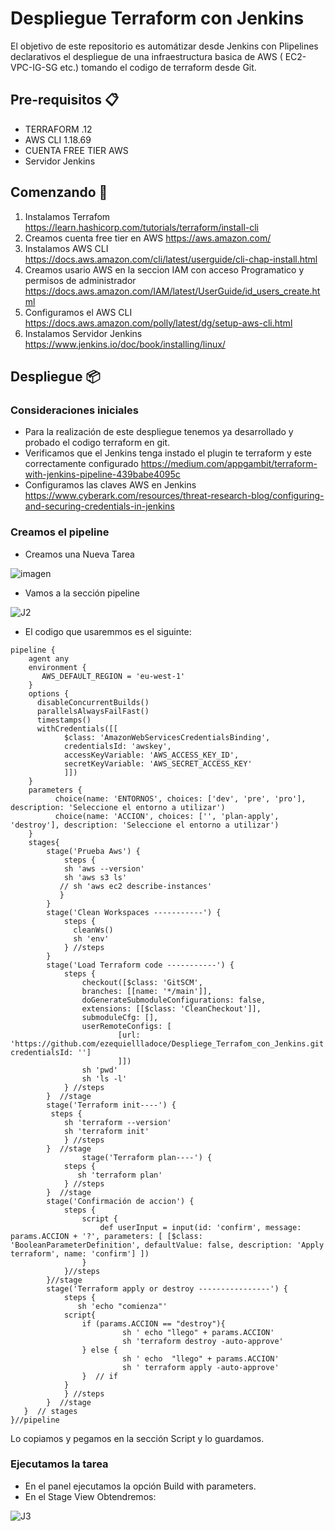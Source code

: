 # Despliegue Terraform con Jenkins

El objetivo de este repositorio es automátizar desde Jenkins con Plipelines declarativos el despliegue de una infraestructura basica de AWS ( EC2-VPC-IG-SG etc.) tomando el codigo de terraform desde Git.

## Pre-requisitos 📋

- TERRAFORM .12
- AWS CLI 1.18.69
- CUENTA FREE TIER AWS 
- Servidor Jenkins

## Comenzando 🚀

1) Instalamos Terrafom https://learn.hashicorp.com/tutorials/terraform/install-cli
2) Creamos cuenta free tier en AWS  https://aws.amazon.com/
3) Instalamos AWS CLI https://docs.aws.amazon.com/cli/latest/userguide/cli-chap-install.html
4) Creamos usario AWS en la seccion IAM con acceso Programatico y permisos de administrador https://docs.aws.amazon.com/IAM/latest/UserGuide/id_users_create.html   
5) Configuramos el AWS CLI https://docs.aws.amazon.com/polly/latest/dg/setup-aws-cli.html
6) Instalamos Servidor Jenkins https://www.jenkins.io/doc/book/installing/linux/

## Despliegue 📦

### Consideraciones iniciales

- Para la realización de este despliegue tenemos ya desarrollado y probado el codigo terraform en git.
- Verificamos que el Jenkins tenga instado el plugin te terraform y este correctamente configurado https://medium.com/appgambit/terraform-with-jenkins-pipeline-439babe4095c
- Configuramos las claves AWS en Jenkins https://www.cyberark.com/resources/threat-research-blog/configuring-and-securing-credentials-in-jenkins

### Creamos el pipeline

- Creamos una Nueva Tarea

![imagen](https://user-images.githubusercontent.com/67485607/99402782-7c5d6d80-28c8-11eb-8305-f64c388394f4.png)

- Vamos a la sección pipeline

![J2](https://user-images.githubusercontent.com/67485607/99403995-e0346600-28c9-11eb-9c8f-cc8cad75b63f.PNG)

- El codigo que usaremmos es el siguinte:

```
pipeline {
    agent any 
    environment {
       AWS_DEFAULT_REGION = 'eu-west-1' 
    }
    options {
      disableConcurrentBuilds()
      parallelsAlwaysFailFast()
      timestamps()
      withCredentials([[
            $class: 'AmazonWebServicesCredentialsBinding', 
            credentialsId: 'awskey', 
            accessKeyVariable: 'AWS_ACCESS_KEY_ID', 
            secretKeyVariable: 'AWS_SECRET_ACCESS_KEY'
            ]]) 
    }
    parameters { 
          choice(name: 'ENTORNOS', choices: ['dev', 'pre', 'pro'], description: 'Seleccione el entorno a utilizar')
          choice(name: 'ACCION', choices: ['', 'plan-apply', 'destroy'], description: 'Seleccione el entorno a utilizar')
    }
    stages{ 
        stage('Prueba Aws') {
            steps { 
            sh 'aws --version' 
            sh 'aws s3 ls' 
           // sh 'aws ec2 describe-instances'
           } 
        } 
        stage('Clean Workspaces -----------') { 
            steps {
              cleanWs()
              sh 'env'
            } //steps
        }    
        stage('Load Terraform code -----------') {     
            steps {
                checkout([$class: 'GitSCM', 
                branches: [[name: '*/main']], 
                doGenerateSubmoduleConfigurations: false, 
                extensions: [[$class: 'CleanCheckout']], 
                submoduleCfg: [], 
                userRemoteConfigs: [
                        [url: 'https://github.com/ezequiellladoce/Despliege_Terrafom_con_Jenkins.git', credentialsId: '']
                        ]])
                sh 'pwd' 
                sh 'ls -l'
            } //steps
        }  //stage
        stage('Terraform init----') {
         steps {
            sh 'terraform --version'
            sh 'terraform init'
            } //steps
        }  //stage
                stage('Terraform plan----') {
            steps {
               sh 'terraform plan'
            } //steps
        }  //stage
        stage('Confirmación de accion') {
            steps {
                script {
                    def userInput = input(id: 'confirm', message: params.ACCION + '?', parameters: [ [$class: 'BooleanParameterDefinition', defaultValue: false, description: 'Apply terraform', name: 'confirm'] ])
                }
            }//steps
        }//stage
        stage('Terraform apply or destroy ----------------') {
            steps {
               sh 'echo "comienza"'
            script{  
                if (params.ACCION == "destroy"){
                         sh ' echo "llego" + params.ACCION'   
                         sh 'terraform destroy -auto-approve'
                } else {
                         sh ' echo  "llego" + params.ACCION'                 
                         sh ' terraform apply -auto-approve'  
                }  // if
            }
            } //steps
        }  //stage
   }  // stages
}//pipeline

```
Lo copiamos y pegamos en la sección Script y lo guardamos.

### Ejecutamos la tarea

- En el panel ejecutamos la opción Build with parameters.
- En el Stage View Obtendremos:

![J3](https://user-images.githubusercontent.com/67485607/99408552-1e805400-28cf-11eb-8444-d34ac9b3cb26.PNG)



















